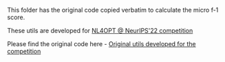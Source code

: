 This folder has the original code copied verbatim to calculate the micro f-1 score.

These utils are developed for [NL4OPT @ NeurIPS'22 competition](https://nl4opt.github.io/)

Please find the original code here - [Original utils developed for the competition](https://github.com/nl4opt/nl4opt-subtask1-baseline/tree/main/baseline/utils)
